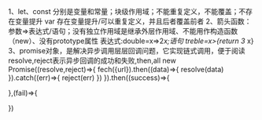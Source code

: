 1、let、const 分别是变量和常量；块级作用域；不能重复定义，不能覆盖；不存在变量提升
var 存在变量提升/可以重复定义，并且后者覆盖前者
2、箭头函数：参数=>表达式/语句；没有独立作用域是继承外层作用域、不能用作构造函数（new）、没有prototype属性
表达式:double=x=>2*x;语句 treble=x>{return 3* x}
3、promise对象，是解决异步调用层层回调问题，它实现链式调用，便于阅读 resolve,reject表示异步回调的成功和失败,then,all
new Promise((resolve,reject)=>{
fech({url}).then((data)=>{
resolve(data)
}).catch((err)=>{
reject(err)
})
}).then((success)=>{

},(fail)=>{

})
  
